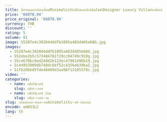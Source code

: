 ```yaml
---
title: ที่กําหนดเองอิตาเลี่ยนMinimalistผ้าฝ้ายและผ้าลินินโซฟาDesigner Luxury Villaห้องนั่งเล่นมุมเทคโนโลยีหนังโซฟาผสม
price: '66078.94'
price_original: '66078.94'
currency: THB
discount: ''
rating: 5
volume: 91
image: S5287e4c392044ddfb1095a483d405e68G.jpg
images:
  - S5287e4c392044ddfb1095a483d405e68G.jpg
  - S52ebe2b5c573484781f29cc04749c910g.jpg
  - S5ce670bc8ed24dd2b123ec47981496b19.jpg
  - Sc44953909db748dcbbf52c4356eb39baI.jpg
  - S1fb20bbd5fde48409d3aa98f13105579c.jpg
video: ''
categories:
  - name: เฟอร์นิเจอร์
    slug: เฟอร-เจอร
  - name: เฟอร์นิเจอร์ บ้าน
    slug: เฟอร-เจอร-าน
slug: าหนดเองอ-ตาเล-ยนminimalistผ-าฝ-ายและผ
encode: omD53LC
lang: th
---
```

  